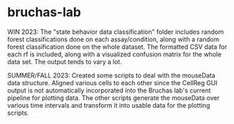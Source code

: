 # bruchas-lab

WIN 2023:
The "state behavior data classification" folder includes random forest classifications done on each assay/condition, along with a random forest classification done on the whole dataset. The formatted CSV data for each rf is included, along with a visualized confusion matrix for the whole data set. The output tends to vary a lot.

SUMMER/FALL 2023:
Created some scripts to deal with the mouseData data structure. Aligned various cells to each other since the CellReg GUI output is not automatically incorporated into the Bruchas lab's current pipeline for plotting data. The other scripts generate the mouseData over various time intervals and transform it into usable data for the plotting scripts.
